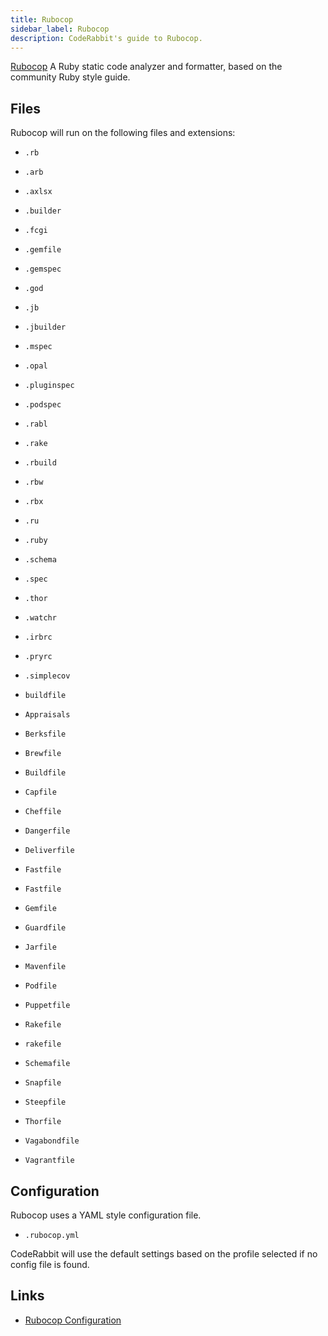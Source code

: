 ```yaml
---
title: Rubocop
sidebar_label: Rubocop
description: CodeRabbit's guide to Rubocop.
---
```


[Rubocop](https://rubocop.org/) A Ruby static code analyzer and formatter, based on the community Ruby style guide.

## Files

Rubocop will run on the following files and extensions:

- `.rb`
- `.arb`
- `.axlsx`
- `.builder`
- `.fcgi`
- `.gemfile`
- `.gemspec`
- `.god`
- `.jb`
- `.jbuilder`
- `.mspec`
- `.opal`
- `.pluginspec`
- `.podspec`
- `.rabl`
- `.rake`
- `.rbuild`
- `.rbw`
- `.rbx`
- `.ru`
- `.ruby`

- `.schema`
- `.spec`
- `.thor`
- `.watchr`
- `.irbrc`
- `.pryrc`
- `.simplecov`
- `buildfile`
- `Appraisals`
- `Berksfile`
- `Brewfile`
- `Buildfile`
- `Capfile`
- `Cheffile`
- `Dangerfile`
- `Deliverfile`
- `Fastfile`
- `Fastfile`
- `Gemfile`

- `Guardfile`
- `Jarfile`
- `Mavenfile`
- `Podfile`
- `Puppetfile`
- `Rakefile`

- `rakefile`
- `Schemafile`
- `Snapfile`
- `Steepfile`
- `Thorfile`
- `Vagabondfile`
- `Vagrantfile`

## Configuration

Rubocop uses a YAML style configuration file.

- `.rubocop.yml`

CodeRabbit will use the default settings based on the profile selected if no config file is found.

## Links

- [Rubocop Configuration](https://docs.rubocop.org/rubocop/1.65/configuration.html/)
